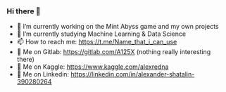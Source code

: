 ### Hi there 👋

- 🔭 I’m currently working on the Mint Abyss game and my own projects
- 🌱 I’m currently studying Machine Learning & Data Science
- 📫 How to reach me: https://t.me/Name_that_i_can_use
- 🤩 Me on Gitlab: https://gitlab.com/A125X (nothing really interesting there)
- 🤖 Me on Kaggle: https://www.kaggle.com/alexredna 
- 👀 Me on Linkedin: https://linkedin.com/in/alexander-shatalin-390280264

<!--[![Anurag's GitHub stats](https://github-readme-stats-git-masterrstaa-rickstaa.vercel.app/api?username=A125X)](https://github.com/anuraghazra/github-readme-stats)-->

<!--[![Top Langs](https://github-readme-stats.vercel.app/api/top-langs/?username=A125X&exclude_repo=Unity-Uni,AI-notebooks,Mac-Thermal-Pad-Tests&langs_count=6&layout=compact)](https://github.com/anuraghazra/github-readme-stats)-->
